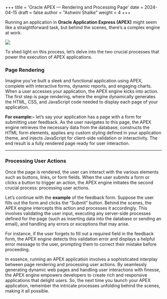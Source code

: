 +++
title = 'Oracle APEX — Rendering and Processing Page'
date = 2024-04-15
draft = false
author = "Ashwini Shalke"
weight = 4
+++



Running an application in **Oracle Application Express (APEX)** might seem like a straightforward task, but behind the scenes, there’s a complex engine at work.

![](https://cdn-images-1.medium.com/max/2400/1*TIHS63jMmIk6zkn_uggTbQ.png)

To shed light on this process, let’s delve into the two crucial processes that power the execution of APEX applications.

### Page Rendering

Imagine you’ve built a sleek and functional application using APEX, complete with interactive forms, dynamic reports, and engaging charts. When a user accesses your application, the APEX engine kicks into action. The first step is page rendering, where the engine dynamically generates the HTML, CSS, and JavaScript code needed to display each page of your application.

**For example:-**
let’s say your application has a page with a form for submitting user feedback. As the user navigates to this page, the APEX engine retrieves the necessary data from the database, constructs the HTML form elements, applies any custom styling defined in your application theme, and injects JavaScript for client-side validation or interactivity. The end result is a fully rendered page ready for user interaction.

---

### Processing User Actions

Once the page is rendered, the user can interact with the various elements such as buttons, links, or form fields. When the user submits a form or clicks a button to trigger an action, the APEX engine initiates the second crucial process: processing user actions.

Let’s continue with the **example** of the feedback form. Suppose the user fills out the form and clicks the “Submit” button. Behind the scenes, the APEX engine intercepts this action and processes it accordingly. This involves validating the user input, executing any server-side processes defined for the page (such as inserting data into the database or sending an email), and handling any errors or exceptions that may arise.

For instance, if the user forgets to fill out a required field in the feedback form, the APEX engine detects this validation error and displays a helpful error message to the user, prompting them to correct their mistake before proceeding.

In essence, running an APEX application involves a sophisticated interplay between page rendering and processing user actions. By seamlessly generating dynamic web pages and handling user interactions with finesse, the APEX engine empowers developers to create rich and responsive applications that delight users. So, the next time you launch your APEX application, remember the intricate processes unfolding behind the scenes, making it all possible.

